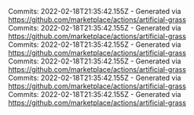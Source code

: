 Commits: 2022-02-18T21:35:42.155Z - Generated via https://github.com/marketplace/actions/artificial-grass
<br>
Commits: 2022-02-18T21:35:42.155Z - Generated via https://github.com/marketplace/actions/artificial-grass
<br>
Commits: 2022-02-18T21:35:42.155Z - Generated via https://github.com/marketplace/actions/artificial-grass
<br>
Commits: 2022-02-18T21:35:42.155Z - Generated via https://github.com/marketplace/actions/artificial-grass
<br>
Commits: 2022-02-18T21:35:42.155Z - Generated via https://github.com/marketplace/actions/artificial-grass
<br>
Commits: 2022-02-18T21:35:42.155Z - Generated via https://github.com/marketplace/actions/artificial-grass
<br>

